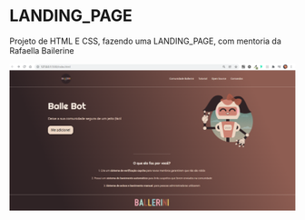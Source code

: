 # LANDING_PAGE
Projeto de HTML E CSS, fazendo uma LANDING_PAGE, com mentoria da Rafaella Bailerine 

<img src="/LANDPAGE_PRONTA.PNG">